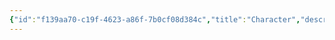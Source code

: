 ```yaml
---
{"id":"f139aa70-c19f-4623-a86f-7b0cf08d384c","title":"Character","description":"Overview of Character tag.","publish":true,"date_created":"Thursday, April 11th 2024, 5:53:50 pm","date_modified":"Friday, April 26th 2024, 11:22:49 pm","editing_lock":false,"live_preview":true,"cssclasses":["mado-heading"],"path":"tags/Character.md","permalink":"/tags/character/","PassFrontmatter":true}
---
```


